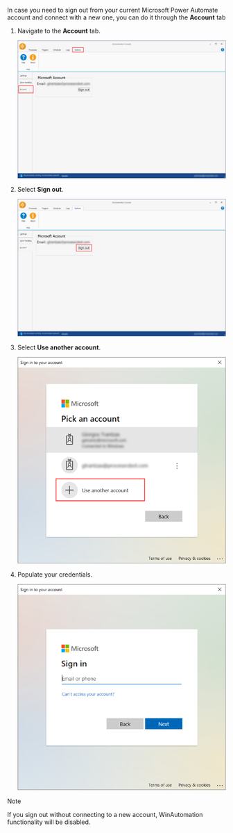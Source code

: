 In case you need to sign out from your current Microsoft Power Automate account and connect with a new one, you can do it through the **Account** tab

1.	Navigate to the **Account** tab.

    ![The Account tab.](..\media\account-tab-options.png)

1.	Select **Sign out**.

    ![A button to sing out of the current account.](..\media\sign-out-account-tab-options.png)

1.	Select **Use another account**. 

    ![A pop-up window with an option to use another account.](..\media\use-another-account-account-tab-options.png)

1.	Populate your credentials. 

    ![A pop-up window to populate the credentials of the new account.](..\media\credentials-account-tab-options.png)

> [!NOTE]
> If you sign out without connecting to a new account, WinAutomation functionality will be disabled.  
